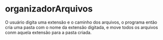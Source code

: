 # organizadorArquivos

O usuário digita uma extensão e o caminho dos arquivos, o programa então cria uma pasta com o nome da extensão digitada, e move todos os arquivos conm aquela extensão para a pasta criada.
